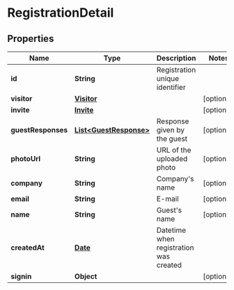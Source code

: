 

# RegistrationDetail

## Properties

Name | Type | Description | Notes
------------ | ------------- | ------------- | -------------
**id** | **String** | Registration unique identifier | 
**visitor** | [**Visitor**](Visitor.md) |  |  [optional]
**invite** | [**Invite**](Invite.md) |  |  [optional]
**guestResponses** | [**List&lt;GuestResponse&gt;**](GuestResponse.md) | Response given by the guest |  [optional]
**photoUrl** | **String** | URL of the uploaded photo |  [optional]
**company** | **String** | Company&#39;s name |  [optional]
**email** | **String** | E-mail |  [optional]
**name** | **String** | Guest&#39;s name |  [optional]
**createdAt** | [**Date**](Date.md) | Datetime when registration was created | 
**signin** | **Object** |  |  [optional]




